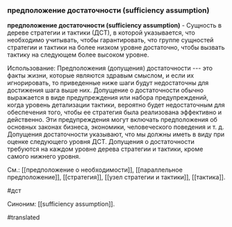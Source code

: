 ### предположение достаточности (sufficiency assumption)

**предположение достаточности (sufficiency assumption)** - Сущность в дереве стратегии и тактики (ДСТ), в которой указывается, что необходимо учитывать, чтобы гарантировать, что группе сущностей стратегии и тактики на более низком уровне достаточно, чтобы вызвать тактику на следующем более высоком уровне.

Использование: Предположения (допущения) достаточности --- это факты жизни, которые являются здравым смыслом, и если их игнорировать, то приведенные ниже шаги будут недостаточны для достижения шага выше них. Допущение о достаточности обычно выражается в виде предупреждения или набора предупреждений, когда уровень детализации тактики, вероятно будет недостаточным для обеспечения того, чтобы ее стратегия была реализована эффективно и действенно. Эти предупреждения могут включать предположения об основных законах бизнеса, экономики, человеческого поведения и т. д. Допущения достаточности указывают, что мы должны иметь в виду при оценке следующего уровня ДСТ. Допущения о достаточности требуются на каждом уровне дерева стратегии и тактики, кроме самого нижнего уровня.

См.: [[предположение о необходимости]], [[параллельное предположение]], [[стратегия]], [[узел стратегии и тактики]], [[тактика]].

#дст

Синоним: [[sufficiency assumption]].

#translated
